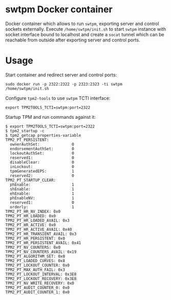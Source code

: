 # swtpm Docker container

Docker container which allows to run `swtpm`, exporting server and control sockets externally.
Execute `/home/swtpm/init.sh` to start `swtpm` instance with socket interface bound to localhost
and create a `socat` tunnel which can be reachable from outside after exporting server and control ports.


# Usage

Start container and redirect server and control ports:

```
sudo docker run -p 2322:2322 -p 2323:2323 -ti swtpm /home/swtpm/init.sh
```

Configure `tpm2-tools` to use `swtpm` TCTI interface:
```
export TPM2TOOLS_TCTI=swtpm:port=2322
```

Startup TPM and run commands against it:
```
$ export TPM2TOOLS_TCTI=swtpm:port=2322
$ tpm2_startup -c                      
$ tpm2_getcap properties-variable
TPM2_PT_PERSISTENT:
  ownerAuthSet:              0
  endorsementAuthSet:        0
  lockoutAuthSet:            0
  reserved1:                 0
  disableClear:              0
  inLockout:                 0
  tpmGeneratedEPS:           1
  reserved2:                 0
TPM2_PT_STARTUP_CLEAR:
  phEnable:                  1
  shEnable:                  1
  ehEnable:                  1
  phEnableNV:                1
  reserved1:                 0
  orderly:                   1
TPM2_PT_HR_NV_INDEX: 0x0
TPM2_PT_HR_LOADED: 0x0
TPM2_PT_HR_LOADED_AVAIL: 0x3
TPM2_PT_HR_ACTIVE: 0x0
TPM2_PT_HR_ACTIVE_AVAIL: 0x40
TPM2_PT_HR_TRANSIENT_AVAIL: 0x3
TPM2_PT_HR_PERSISTENT: 0x0
TPM2_PT_HR_PERSISTENT_AVAIL: 0x41
TPM2_PT_NV_COUNTERS: 0x0
TPM2_PT_NV_COUNTERS_AVAIL: 0x19
TPM2_PT_ALGORITHM_SET: 0x0
TPM2_PT_LOADED_CURVES: 0x8
TPM2_PT_LOCKOUT_COUNTER: 0x0
TPM2_PT_MAX_AUTH_FAIL: 0x3
TPM2_PT_LOCKOUT_INTERVAL: 0x3E8
TPM2_PT_LOCKOUT_RECOVERY: 0x3E8
TPM2_PT_NV_WRITE_RECOVERY: 0x0
TPM2_PT_AUDIT_COUNTER_0: 0x0
TPM2_PT_AUDIT_COUNTER_1: 0x0
```
